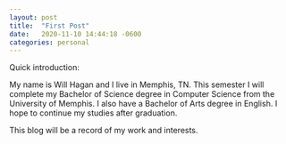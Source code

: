 ```yaml
---
layout: post
title:  "First Post"
date:   2020-11-10 14:44:18 -0600
categories: personal
---
```

Quick introduction: 

My name is Will Hagan and I live in Memphis, TN. This semester I will complete my Bachelor of Science degree in Computer Science from the University of Memphis. I also have a Bachelor of Arts degree in English. I hope to continue my studies after graduation. 

This blog will be a record of my work and interests. 

